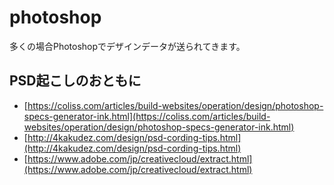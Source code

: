 # photoshop

多くの場合Photoshopでデザインデータが送られてきます。

## PSD起こしのおともに

* [https://coliss.com/articles/build-websites/operation/design/photoshop-specs-generator-ink.html](https://coliss.com/articles/build-websites/operation/design/photoshop-specs-generator-ink.html)
* [http://4kakudez.com/design/psd-cording-tips.html](http://4kakudez.com/design/psd-cording-tips.html)
* [https://www.adobe.com/jp/creativecloud/extract.html](https://www.adobe.com/jp/creativecloud/extract.html)

